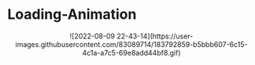 # Loading-Animation
<div align="Center">![2022-08-09 22-43-14](https://user-images.githubusercontent.com/83089714/183792859-b5bbb607-6c15-4c1a-a7c5-69e8add44bf8.gif)
</div>
